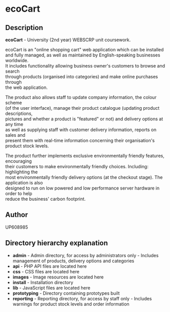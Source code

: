 ecoCart
=======

Description
-----------
**ecoCart** - University (2nd year) WEBSCRP unit coursework.

ecoCart is an "online shopping cart" web application which can be installed  
and fully managed, as well as maintained by English-speaking businesses worldwide.  
It includes functionality allowing business owner's customers to browse and search  
through products (organised into categories) and make online purchases through  
the web application.

The product also allows staff to update company information, the colour scheme  
(of the user interface), manage their product catalogue (updating product descriptions,  
pictures and whether a product is "featured" or not) and delivery options at any time  
as well as supplying staff with customer delivery information, reports on sales and  
present them with real-time information concerning their organisation's product stock levels.

The product further implements exclusive environmentally friendly features, encouraging  
their customers to make environmentally friendly choices. Including: highlighting the  
most environmentally friendly delivery options (at the checkout stage). The application is also  
designed to run on low powered and low performance server hardware in order to help  
reduce the business' carbon footprint.

Author
-----------
UP608985

Directory hierarchy explanation
-----------  
* **admin** - Admin directory, for access by administrators only - Includes management of products, delivery options and categories
* **api** - PHP API files are located here  
* **css** - CSS files are located here  
* **images** - Image resources are located here
* **install** - Installation directory
* **lib** - JavaScript files are located here  
* **prototyping** - Directory containing prototypes built
* **reporting** - Reporting directory, for access by staff only - Includes warnings for product stock levels and order information